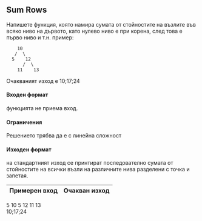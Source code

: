 ## Sum Rows

Напишете функция, която намира сумата от стойностите на възлите във всяко ниво на дървото, като нулево ниво е при корена, след това е първо ниво и т.н. пример:
```
    10
   /  \   
  5    12
      /  \
    11    13
```
Очакваният изход е 10;17;24

#### Входен формат

функцията не приема вход.

#### Ограничения

Решението трябва да е с линейна сложност

#### Изходен формат

на стандартният изход се принтират последователно сумата от стойностите на всички възли на различните нива разделени с точка и запетая.

Примерен вход|Очакван изход
-|-
5 10 5 12 11 13<br>10;17;24
